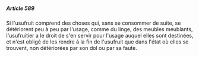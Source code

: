 ##### Article 589

Si l'usufruit comprend des choses qui, sans se consommer de suite, se détériorent peu à peu par l'usage, comme du linge, des meubles meublants, l'usufruitier a le droit de s'en servir pour l'usage auquel elles sont destinées, et n'est obligé de les rendre à la fin de l'usufruit que dans l'état où elles se trouvent, non détériorées par son dol ou par sa faute.

